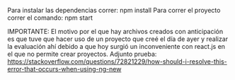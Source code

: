 Para instalar las dependencias correr: 
npm install
Para correr el proyecto correr el comando:
npm start

IMPORTANTE:
El motivo por el que hay archivos creados con anticipación es que tuve que hacer uso de un proyecto que creé el día de ayer y realizar la evaluación ahí debido a que hoy surgió un inconveniente con react.js en el que no permite crear proyectos. Adjunto prueba: 
https://stackoverflow.com/questions/72821229/how-should-i-resolve-this-error-that-occurs-when-using-ng-new
